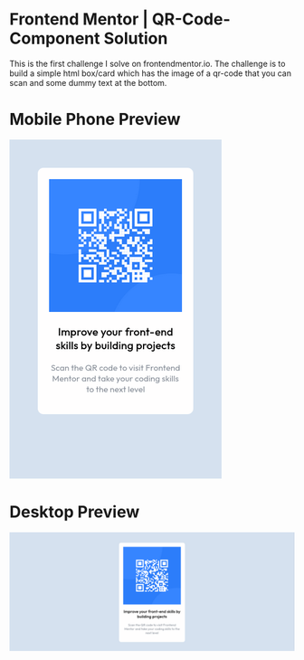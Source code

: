 # Frontend Mentor | QR-Code-Component Solution
This is the first challenge I solve on frontendmentor.io. The challenge is to build a simple html box/card which has the image of a qr-code that you can scan and some dummy text at the bottom.

# Mobile Phone Preview
![Mobile Phone Preview](/design/mobile_preview.png)


# Desktop Preview
![Desktop Preview](/design/desktop_preview.png)

